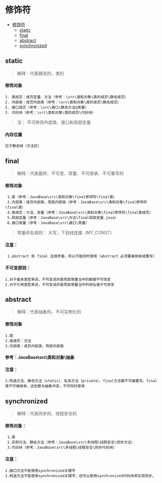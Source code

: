 # 修饰符

+ [修饰符](#修饰符)
   - [static](#static)
   - [final](#final)
   - [abstract](#abstract)
   - [synchronized](#synchronized)

## static

> 解释：代表静态的、类的

#### 修饰对象
    1. 类成员：成员变量、方法（参考：\src\类和对象\类的成员\静态成员）
    2. 内部类：成员内部类（参考：\src\类和对象\类的成员\静态成员）
    2. 接口成员（参考：\src\接口\静态方法&常量）
    3. 代码块（参考：\src\类和对象\类的成员\代码块）
    
> 注： 不可修饰外部类、接口和局部变量

#### 内存位置 

    位于静态域（方法区）

## final

> 解释：代表最终、不可变、常量、不可继承、不可重写的

#### 修饰对象
     1.类（参考：JavaBase\src\类和对象\final修饰符\final类）
     2.内部类：成员内部类、局部内部类（参考：JavaBase\src\类和对象\final修饰符\final类）
     4.类成员：方法、变量（参考：JavaBase\src\类和对象\final修饰符\final类成员）
     5.局部变量（参考：JavaBase\src\方法\final局部变量.java）
     6.接口常量（参考：JavaBase\src\接口\常量）

> 常量命名规则： 大写，下划线连接（MY_CONST）

#### 注意：
     1.abstract 和 final 互相矛盾，所以不能同时使用（abstract 必须要被继承或重写）

#### 不可变原则：
    1.对于基本类型来说，不可变说的是局部常量当中的数据不可改变
    2.对于引用类型来说，不可变说的是局部常量当中的地址值不可改变

## abstract

> 解释：代表抽象的、不可实例化的

#### 修饰对象
    1.类
    2.类成员：方法
    3.内部类：成员内部类、局部内部类
    
#### 参考：JavaBase\src\类和对象\抽象
 
 #### 注意：
    1.构造方法、静态方法（static）、私有方法（private）、final方法都不可被重写，final类不可被继承，这些都与抽象冲突，不可同时使用   

## synchronized

> 解释：代表同步的、线程安全的

#### 修饰对象：
     1.类
     2.实例方法、静态方法（参考：JavaBase\src\多线程\线程安全\同步方法）
     3.代码块（参考：JavaBase\src\多线程\线程安全\同步代码块）
 
#### 注意：
    1.接口方法不能使用synchronized关键字
    2.构造方法不能使用synchronized关键字，但可以使用synchronized代码块来实现同步。
        